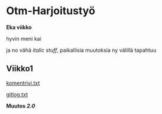 # Otm-Harjoitustyö

**Eka viikko**

hyvin meni kai 

ja no vähä *italic stuff*, paikallisia muutoksia ny välillä tapahtuu

## Viikko1
[komentrivi.txt](https://github.com/Etsku520/otm-harjoitustyo/blob/master/laskarit/viikko1/komentorivi.txt)

[gitlog.txt](https://github.com/Etsku520/otm-harjoitustyo/blob/master/laskarit/viikko1/gitlog.txt)


__Muutos *2.0*__
